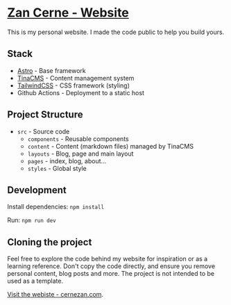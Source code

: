 # [Zan Cerne - Website](https://cernezan.com/)

This is my personal website. I made the code public to help you build yours.

## Stack

-   [Astro](https://astro.build/) - Base framework
-   [TinaCMS](https://tina.io/) - Content management system
-   [TailwindCSS](https://tailwindcss.com/) - CSS framework (styling)
-   Github Actions - Deployment to a static host

## Project Structure

-   `src` - Source code
    -   `components` - Reusable components
    -   `content` - Content (markdown files) managed by TinaCMS
    -   `layouts` - Blog, page and main layout
    -   `pages` - index, blog, about...
    -   `styles` - Global style

## Development

Install dependencies:
`npm install`

Run:
`npm run dev`

## Cloning the project

Feel free to explore the code behind my website for inspiration or as a learning reference. Don't copy the code directly, and ensure you remove personal content, blog posts and more. The project is not intended to be used as a template.

[Visit the webiste - cernezan.com](https://cernezan.com/).

